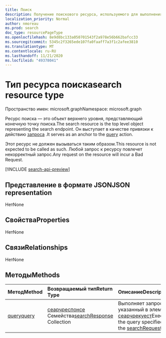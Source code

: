 ```yaml
---
title: Поиск
description: Получение поискового ресурса, используемого для выполнения запросов
localization_priority: Normal
author: nmoreau
ms.prod: search
doc_type: resourcePageType
ms.openlocfilehash: 8e9d8bc133a050701543f2a978e56b662bafcc33
ms.sourcegitcommit: 5345c2f3265ede107fa0faaff7a3f1c2afee3810
ms.translationtype: MT
ms.contentlocale: ru-RU
ms.lasthandoff: 11/21/2020
ms.locfileid: "49378041"
---
```

# <a name="search-resource-type"></a><span data-ttu-id="c0ad2-103">Тип ресурса поиска</span><span class="sxs-lookup"><span data-stu-id="c0ad2-103">search resource type</span></span>

<span data-ttu-id="c0ad2-104">Пространство имен: microsoft.graph</span><span class="sxs-lookup"><span data-stu-id="c0ad2-104">Namespace: microsoft.graph</span></span>

<span data-ttu-id="c0ad2-105">Ресурс поиска — это объект верхнего уровня, представляющий конечную точку поиска.</span><span class="sxs-lookup"><span data-stu-id="c0ad2-105">The search resource is the top level object representing the search endpoint.</span></span> <span data-ttu-id="c0ad2-106">Он выступает в качестве привязки к действию [запроса](../api/search-query.md) .</span><span class="sxs-lookup"><span data-stu-id="c0ad2-106">It serves as an anchor to the [query](../api/search-query.md) action.</span></span>

<span data-ttu-id="c0ad2-107">Этот ресурс не должен вызываться таким образом.</span><span class="sxs-lookup"><span data-stu-id="c0ad2-107">This resource is not expected to be called as such.</span></span> <span data-ttu-id="c0ad2-108">Любой запрос к ресурсу повлечет некорректный запрос.</span><span class="sxs-lookup"><span data-stu-id="c0ad2-108">Any request on the resource will incur a Bad Request.</span></span>

[!INCLUDE [search-api-preview](../../includes/search-api-preview-signup.md)]

## <a name="json-representation"></a><span data-ttu-id="c0ad2-109">Представление в формате JSON</span><span class="sxs-lookup"><span data-stu-id="c0ad2-109">JSON representation</span></span>

<span data-ttu-id="c0ad2-110">Нет</span><span class="sxs-lookup"><span data-stu-id="c0ad2-110">None</span></span>

## <a name="properties"></a><span data-ttu-id="c0ad2-111">Свойства</span><span class="sxs-lookup"><span data-stu-id="c0ad2-111">Properties</span></span>

<span data-ttu-id="c0ad2-112">Нет</span><span class="sxs-lookup"><span data-stu-id="c0ad2-112">None</span></span>

## <a name="relationships"></a><span data-ttu-id="c0ad2-113">Связи</span><span class="sxs-lookup"><span data-stu-id="c0ad2-113">Relationships</span></span>

<span data-ttu-id="c0ad2-114">Нет</span><span class="sxs-lookup"><span data-stu-id="c0ad2-114">None</span></span>

## <a name="methods"></a><span data-ttu-id="c0ad2-115">Методы</span><span class="sxs-lookup"><span data-stu-id="c0ad2-115">Methods</span></span>

| <span data-ttu-id="c0ad2-116">Метод</span><span class="sxs-lookup"><span data-stu-id="c0ad2-116">Method</span></span>       | <span data-ttu-id="c0ad2-117">Возвращаемый тип</span><span class="sxs-lookup"><span data-stu-id="c0ad2-117">Return Type</span></span> | <span data-ttu-id="c0ad2-118">Описание</span><span class="sxs-lookup"><span data-stu-id="c0ad2-118">Description</span></span> |
|:-------------|:------------|:------------|
| [<span data-ttu-id="c0ad2-119">query</span><span class="sxs-lookup"><span data-stu-id="c0ad2-119">query</span></span>](../api/search-query.md) | <span data-ttu-id="c0ad2-120">[сеарчреспонсе](searchresponse.md) Семейства</span><span class="sxs-lookup"><span data-stu-id="c0ad2-120">[searchResponse](searchresponse.md) Collection</span></span>| <span data-ttu-id="c0ad2-121">Выполняет запрос, указанный в элементе [сеарчрекуест](../resources/searchrequest.md)</span><span class="sxs-lookup"><span data-stu-id="c0ad2-121">Executes the query specified in the [searchRequest](../resources/searchrequest.md)</span></span> |

<!-- uuid: 16cd6b66-4b1a-43a1-adaf-3a886856ed98
2019-02-04 14:57:30 UTC -->
<!-- {
  "type": "#page.annotation",
  "description": "Get search",
  "keywords": "",
  "section": "documentation",
  "tocPath": ""
}-->


